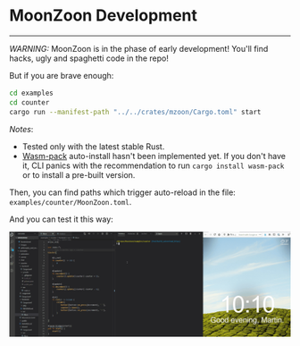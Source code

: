 # MoonZoon Development
---

_WARNING:_ MoonZoon is in the phase of early development! You'll find hacks, ugly and spaghetti code in the repo!

But if you are brave enough:
```sh
cd examples
cd counter
cargo run --manifest-path "../../crates/mzoon/Cargo.toml" start
```
_Notes_:
  - Tested only with the latest stable Rust.
  - [Wasm-pack](https://rustwasm.github.io/wasm-pack/) auto-install hasn't been implemented yet. If you don't have it, CLI panics with the recommendation to run `cargo install wasm-pack` or to install a pre-built version.

Then, you can find paths which trigger auto-reload in the file: `examples/counter/MoonZoon.toml`.

And you can test it this way:

[![Autoreload demo](images/autoreload.gif)](https://raw.githubusercontent.com/MoonZoon/MoonZoon/main/docs/images/autoreload.gif)
